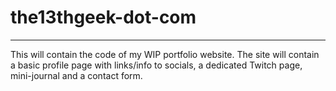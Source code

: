 # the13thgeek-dot-com
---

This will contain the code of my WIP portfolio website.
The site will contain a basic profile page with links/info to socials, a dedicated Twitch page, mini-journal and a contact form.
